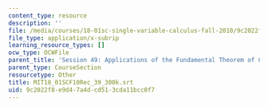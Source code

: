 ```yaml
---
content_type: resource
description: ''
file: /media/courses/18-01sc-single-variable-calculus-fall-2010/9c2022f8e9d47a4dcd513cda11bcc0f7_MIT18_01SCF10Rec_39_300k.srt
file_type: application/x-subrip
learning_resource_types: []
ocw_type: OCWFile
parent_title: 'Session 49: Applications of the Fundamental Theorem of Calculus'
parent_type: CourseSection
resourcetype: Other
title: MIT18_01SCF10Rec_39_300k.srt
uid: 9c2022f8-e9d4-7a4d-cd51-3cda11bcc0f7
---
```

